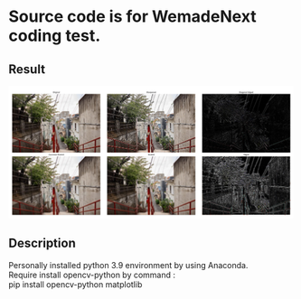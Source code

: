 # Source code is for WemadeNext coding test.
## Result 
![Result Image](/resources/Result.jpg "Result")
## Description
Personally installed python 3.9 environment by using Anaconda.  
Require install opencv-python by command :  
pip install opencv-python matplotlib
